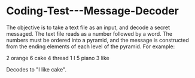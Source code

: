 # Coding-Test---Message-Decoder

The objective is to take a text file as an input, and decode a secret messaged. The text file reads as a number followed by a word. The numbers must be ordered into a pyramid, and the message is constructed from the ending elements of each level of the pyramid. For example:

2 orange
6 cake
4 thread
1 I
5 piano
3 like

Decodes to "I like cake".
